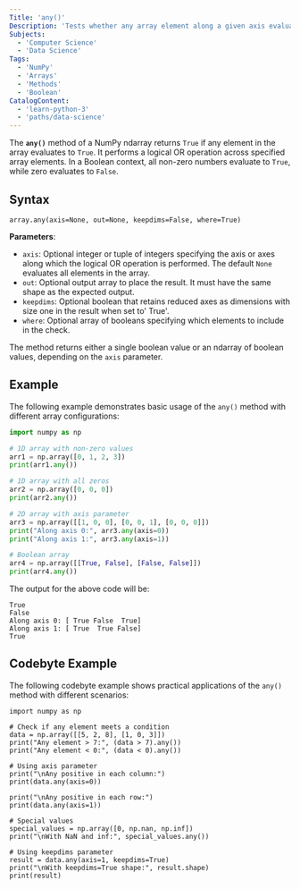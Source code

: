 ```yaml
---
Title: 'any()'
Description: 'Tests whether any array element along a given axis evaluates to True.'
Subjects:
  - 'Computer Science'
  - 'Data Science'
Tags:
  - 'NumPy'
  - 'Arrays'
  - 'Methods'
  - 'Boolean'
CatalogContent:
  - 'learn-python-3'
  - 'paths/data-science'
---
```


The **`any()`** method of a NumPy ndarray returns `True` if any element in the array evaluates to `True`. It performs a logical OR operation across specified array elements. In a Boolean context, all non-zero numbers evaluate to `True`, while zero evaluates to `False`.

## Syntax

```pseudo
array.any(axis=None, out=None, keepdims=False, where=True)
```

**Parameters**:

- `axis`: Optional integer or tuple of integers specifying the axis or axes along which the logical OR operation is performed. The default `None` evaluates all elements in the array.
- `out`: Optional output array to place the result. It must have the same shape as the expected output.
- `keepdims`: Optional boolean that retains reduced axes as dimensions with size one in the result when set to' True'.
- `where`: Optional array of booleans specifying which elements to include in the check.

The method returns either a single boolean value or an ndarray of boolean values, depending on the `axis` parameter.

## Example

The following example demonstrates basic usage of the `any()` method with different array configurations:

```py
import numpy as np

# 1D array with non-zero values
arr1 = np.array([0, 1, 2, 3])
print(arr1.any())

# 1D array with all zeros
arr2 = np.array([0, 0, 0])
print(arr2.any())

# 2D array with axis parameter
arr3 = np.array([[1, 0, 0], [0, 0, 1], [0, 0, 0]])
print("Along axis 0:", arr3.any(axis=0))
print("Along axis 1:", arr3.any(axis=1))

# Boolean array
arr4 = np.array([[True, False], [False, False]])
print(arr4.any())
```

The output for the above code will be:

```
True
False
Along axis 0: [ True False  True]
Along axis 1: [ True  True False]
True
```

## Codebyte Example

The following codebyte example shows practical applications of the `any()` method with different scenarios:

```codebyte/python
import numpy as np

# Check if any element meets a condition
data = np.array([[5, 2, 8], [1, 0, 3]])
print("Any element > 7:", (data > 7).any())
print("Any element < 0:", (data < 0).any())

# Using axis parameter
print("\nAny positive in each column:")
print(data.any(axis=0))

print("\nAny positive in each row:")
print(data.any(axis=1))

# Special values
special_values = np.array([0, np.nan, np.inf])
print("\nWith NaN and inf:", special_values.any())

# Using keepdims parameter
result = data.any(axis=1, keepdims=True)
print("\nWith keepdims=True shape:", result.shape)
print(result)
```
